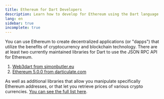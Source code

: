 ```yaml
---
title: Ethereum for Dart Developers
description: Learn how to develop for Ethereum using the Dart language
lang: en
sidebar: true
incomplete: true
---
```


You can use Ethereum to create decentralized applications (or "dapps") that utilize the benefits of cryptocurrency and blockchain technology.
There are at least two currently maintained libraries for Dart to use the JSON RPC API for Ethereum.

1. [Web3dart from simonbutler.eu](https://pub.dev/packages/web3dart)
1. [Ethereum 5.0.0 from darticulate.com](https://pub.dev/packages/ethereum)

As well as additional libraries that allow you manipulate specifically Ethereum addresses, or that let you retrieve prices of various crypto
currencies. [You can see the full list here](https://pub.dev/dart/packages?q=ethereum).
